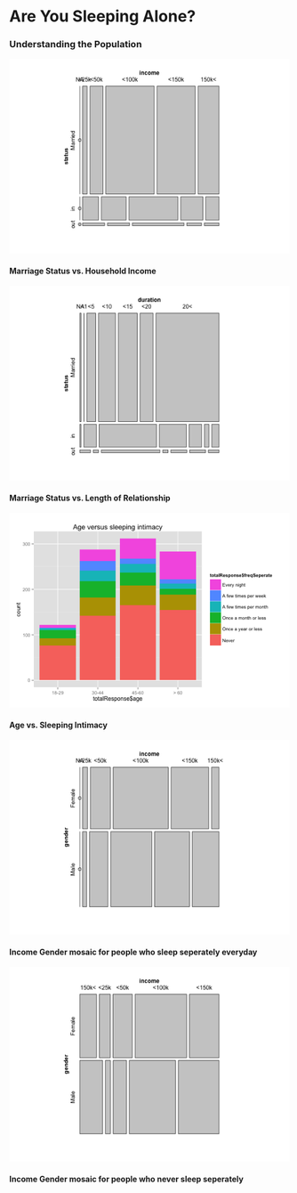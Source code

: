<h1>Are You Sleeping Alone?</h1>
<h3>Understanding the Population</h3>
<img src = "./img/mosaic_marriage_income.png">
<h4>Marriage Status vs. Household Income</h4>
<img src = "./img/mosaic_status_duration.png">
<h4>Marriage Status vs. Length of Relationship</h4>


<img src = "./img/ageVSintimacy.png">
<h4>Age vs. Sleeping Intimacy</h4>
<img src = "./img/everyNight_incomeVSgender.png">
<h4>Income Gender mosaic for people who sleep seperately everyday</h4>
<img src = "./img/Never_incomeVSgender.png">
<h4>Income Gender mosaic for people who never sleep seperately</h4>